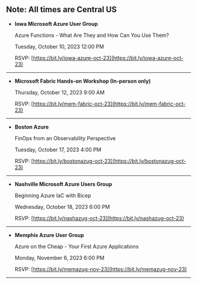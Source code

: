 Note: All times are Central US
----

* **Iowa Microsoft Azure User Group**

  Azure Functions - What Are They and How Can You Use Them?

  Tuesday, October 10, 2023 12:00 PM

  RSVP: [https://bit.ly/iowa-azure-oct-23](https://bit.ly/iowa-azure-oct-23)
----

* **Microsoft Fabric Hands-on Workshop (In-person only)**

  Thursday, October 12, 2023 9:00 AM

  RSVP: [https://bit.ly/mem-fabric-oct-23](https://bit.ly/mem-fabric-oct-23)
----

* **Boston Azure**

  FinOps from an Observability Perspective

  Tuesday, October 17, 2023 4:00 PM

  RSVP: [https://bit.ly/bostonazug-oct-23](https://bit.ly/bostonazug-oct-23)
----

* **Nashville Microsoft Azure Users Group**

  Beginning Azure IaC with Bicep

  Wednesday, October 18, 2023 6:00 PM 

  RSVP: [https://bit.ly/nashazug-oct-23](https://bit.ly/nashazug-oct-23)
----

* **Memphis Azure User Group**

  Azure on the Cheap - Your First Azure Applications 

  Monday, November 6, 2023 6:00 PM

  RSVP: [https://bit.ly/memazug-nov-23](https://bit.ly/memazug-nov-23)
----
